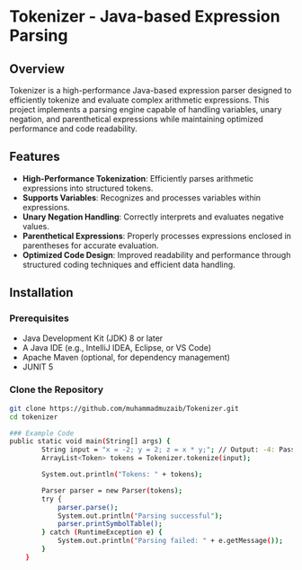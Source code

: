 # Tokenizer - Java-based Expression Parsing

## Overview

Tokenizer is a high-performance Java-based expression parser designed to efficiently tokenize and evaluate complex arithmetic expressions. This project implements a parsing engine capable of handling variables, unary negation, and parenthetical expressions while maintaining optimized performance and code readability.

## Features

- **High-Performance Tokenization**: Efficiently parses arithmetic expressions into structured tokens.
- **Supports Variables**: Recognizes and processes variables within expressions.
- **Unary Negation Handling**: Correctly interprets and evaluates negative values.
- **Parenthetical Expressions**: Properly processes expressions enclosed in parentheses for accurate evaluation.
- **Optimized Code Design**: Improved readability and performance through structured coding techniques and efficient data handling.

## Installation

### Prerequisites

- Java Development Kit (JDK) 8 or later
- A Java IDE (e.g., IntelliJ IDEA, Eclipse, or VS Code)
- Apache Maven (optional, for dependency management)
- JUNIT 5

### Clone the Repository

```sh
git clone https://github.com/muhammadmuzaib/Tokenizer.git
cd tokenizer

### Example Code
public static void main(String[] args) {
        String input = "x = -2; y = 2; z = x * y;"; // Output: -4: Pass negation
        ArrayList<Token> tokens = Tokenizer.tokenize(input);

        System.out.println("Tokens: " + tokens);

        Parser parser = new Parser(tokens);
        try {
            parser.parse();
            System.out.println("Parsing successful");
            parser.printSymbolTable();
        } catch (RuntimeException e) {
            System.out.println("Parsing failed: " + e.getMessage());
        }
    }


